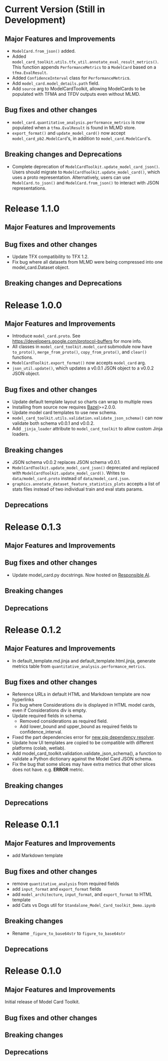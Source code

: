 <!-- mdlint off(HEADERS_TOO_MANY_H1) -->

# Current Version (Still in Development)

## Major Features and Improvements

* `ModelCard.from_json()` added.
* Added `model_card_toolkit.utils.tfx_util.annotate_eval_result_metrics()`. This function appends `PerformanceMetrics` to a `ModelCard` based on a `tfma.EvalResult`.
* Added `ConfidenceInterval` class for `PerformanceMetric`s.
* Add `model_card.model_details.path` field.
* Add `source` arg to ModelCardToolkit, allowing ModelCards to be populated with TFMA and TFDV outputs even without MLMD.

## Bug fixes and other changes

* `model_card.quantitative_analysis.performance_metrics` is now populated when a `tfma.EvalResult` is found in MLMD store.
* `export_format()` and `update_model_card()` now accept `model_card_pb2.ModelCard`'s, in addition to `model_card.ModelCard`'s.

## Breaking changes and Deprecations

* Complete deprecation of `ModelCardToolkit.update_model_card_json()`. Users should migrate to `ModelCardToolkit.update_model_card()`, which uses a proto representation. Alternatively, users can use `ModelCard.to_json()` and `ModelCard.from_json()` to interact with JSON representations.

# Release 1.1.0

## Major Features and Improvements

## Bug fixes and other changes

* Update TFX compatibility to TFX 1.2.
* Fix bug where all datasets from MLMD were being compressed into one model_card.Dataset object.

## Breaking changes and Deprecations

# Release 1.0.0

## Major Features and Improvements

* Introduce `model_card.proto`. See https://developers.google.com/protocol-buffers for more info.
* All classes in `model_card_toolkit.model_card` submodule now have `to_proto()`, `merge_from_proto()`, `copy_from_proto()`, and `clear()` functions.
* `ModelCardToolkit.export_format()` now accepts `model_card` arg.
* `json_util.update()`, which updates a v0.0.1 JSON object to a v0.0.2 JSON object.

## Bug fixes and other changes

* Update default template layout so charts can wrap to multiple rows
* Installing from source now requires [Bazel](https://docs.bazel.build/versions/master/install.html)>=2.0.0.
* Update model card templates to use new schema.
* `model_card_toolkit.utils.validation.validate_json_schema()` can now validate both schema v0.0.1 and v0.0.2.
* Add `_jinja_loader` attribute to `model_card_toolkit` to allow custom Jinja loaders.

## Breaking changes

* JSON schema v0.0.2 replaces JSON schema v0.0.1.
* `ModelCardToolkit.update_model_card_json()` deprecated and replaced with `ModelCardToolkit.update_model_card()`. Writes to `data/model_card.proto` instead of `data/model_card.json`.
* `graphics.annotate_dataset_feature_statistics_plots` accepts a list of stats files instead of two individual train and eval stats params.

## Deprecations

# Release 0.1.3

## Major Features and Improvements

## Bug fixes and other changes

* Update model_card.py docstrings. Now hosted on [Responsible AI](https://www.tensorflow.org/responsible_ai/model_card_toolkit/api_docs/python/model_card_toolkit).

## Breaking changes

## Deprecations

# Release 0.1.2

## Major Features and Improvements

* In default_template.md.jinja and default_template.html.jinja, generate metrics table from `quantitative_analysis.performance_metrics`.

## Bug fixes and other changes

* Reference URLs in default HTML and Markdown template are now hyperlinks
* Fix bug where Considerations div is displayed in HTML model cards, even if Considerations div is empty.
* Update required fields in schema.
  * Removed considerations as required field.
  * Add lower_bound and upper_bound as required fields to confidence_interval.
* Fixed the part dependencies error for [new pip dependency resolver](https://pip.pypa.io/en/stable/user_guide/#changes-to-the-pip-dependency-resolver-in-20-3-2020).
* Update how UI templates are copied to be compatible with different platforms (colab, wetlab).
* Add model_card_toolkit.validation.validate_json_schema(), a function to validate a Python dictionary against the Model Card JSON schema.
* Fix the bug that some slices may have extra metrics that other slices does not have. e.g. __ERROR__ metric.

## Breaking changes

## Deprecations

# Release 0.1.1

## Major Features and Improvements

* add Markdown template

## Bug fixes and other changes

* remove `quantitative_analysis` from required fields
* add `input_format` and `export_format` fields
* add `model_architecture`, `input_format`, and `export_format` to HTML template
* add Cats vs Dogs util for `Standalone_Model_Card_toolkit_Demo.ipynb`

## Breaking changes

* Rename `_figure_to_base64str` to `figure_to_base64str`

## Deprecations

# Release 0.1.0

## Major Features and Improvements

Initial release of Model Card Toolkit.

## Bug fixes and other changes

## Breaking changes

## Deprecations
